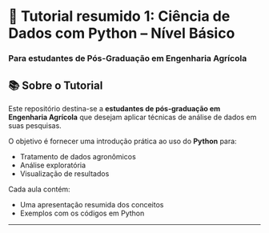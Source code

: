 # 🌾 Tutorial resumido 1: Ciência de Dados com Python – Nível Básico
### Para estudantes de Pós-Graduação em Engenharia Agrícola

## 📚 Sobre o Tutorial

Este repositório destina-se a  **estudantes de pós-graduação em Engenharia Agrícola** que desejam aplicar técnicas de análise de dados em suas pesquisas.

O objetivo é fornecer uma introdução prática ao uso do **Python** para:
- Tratamento de dados agronômicos
- Análise exploratória
- Visualização de resultados

Cada aula contém:
- Uma apresentação resumida dos conceitos
- Exemplos com os códigos em Python

---





